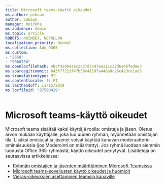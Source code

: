 ```yaml
---
title: Microsoft teams-käyttö oikeudet
ms.author: pebaum
author: pebaum
manager: mnirkhe
ms.audience: Admin
ms.topic: article
ROBOTS: NOINDEX, NOFOLLOW
localization_priority: Normal
ms.collection: Adm_O365
ms.custom:
- "2658"
- "9000730"
ms.openlocfilehash: 4bcf450b43ec2c27d7c47ee211c32d614bfedae3
ms.sourcegitcommit: b43f77221f47b50c41197a448a9c26c423ce1ad5
ms.translationtype: MT
ms.contentlocale: fi-FI
ms.lasthandoff: 11/15/2019
ms.locfileid: "37590419"
---
```

# <a name="microsoft-teams-permissions"></a>Microsoft teams-käyttö oikeudet

Microsoft teams sisältää kaksi käyttäjä roolia: omistaja ja jäsen. Oletus arvon mukaan käyttäjälle, joka luo uuden ryhmän, myönnetään omistajan tila. Lisäksi omistajat ja jäsenet voivat käyttää kanavan moderaattorin ominaisuuksia (jos Moderointi on määritetty). Jos ryhmä luodaan aiemmin luodusta Office 365-ryhmästä, käyttö oikeudet periytyvät. Lisätietoja on seuraavissa artikkeleissa:

- [Ryhmän omistajien ja jäsenten määrittäminen Microsoft Teamsissa](https://docs.microsoft.com/microsoftteams/assign-roles-permissions)
- [Microsoft teams-sovellusten käyttö oikeudet ja huomioit](https://docs.microsoft.com/microsoftteams/app-permissions)
- [Vieras-oikeuksien asettaminen teamsin kanaville](https://support.office.com/article/4756c468-2746-4bfd-a582-736d55fcc169)
